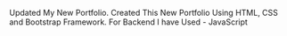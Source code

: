 Updated My New Portfolio. Created This New Portfolio Using HTML, CSS and Bootstrap Framework. For Backend I have Used - JavaScript
